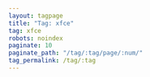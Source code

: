 ```yaml
---
layout: tagpage
title: "Tag: xfce"
tag: xfce
robots: noindex
paginate: 10
paginate_path: "/tag/:tag/page/:num/"
tag_permalink: /tag/:tag
---
```

